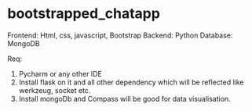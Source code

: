 # bootstrapped_chatapp

Frontend: Html, css, javascript, Bootstrap 
Backend: Python
Database: MongoDB

Req: 
1. Pycharm or any other IDE
2. Install flask on it and all other dependency which will be reflected like werkzeug, socket etc.
3. Install mongoDb and Compass will be good for data visualisation.
